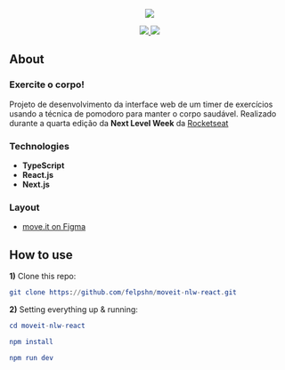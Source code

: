 <p align="center">
  <a href="https://github.com/felpshn/moveit-nlw-react">
    <img src="https://github.com/felpshn/moveit-nlw-react/blob/master/public/logo-full.svg">
  </a>
</p>

<p align="center">
  <a href="https://github.com/felpshn/moveit-nlw-react">
    <img src="https://img.shields.io/badge/version-1.0-lightgrey">
  </a>
  <a href="https://github.com/felpshn/moveit-nlw-react/blob/master/LICENSE">
    <img src="https://img.shields.io/badge/license-MIT-orange">
  </a>
</p>

## About

<h3>Exercite o corpo!</h3>

Projeto de desenvolvimento da interface web de um timer de exercícios usando a técnica de pomodoro para manter o corpo saudável. Realizado durante a quarta edição da **Next Level Week** da [Rocketseat](https://rocketseat.com.br/)

### Technologies
- **TypeScript**
- **React.js**
- **Next.js**

### Layout
- [move.it on Figma](https://www.figma.com/file/ge20pu3ofMOKoliUyKx1Nl/?viewer=1&node-id=)

## How to use
**1)** Clone this repo:
```elm
git clone https://github.com/felpshn/moveit-nlw-react.git
```
**2)** Setting everything up & running:
```elm
cd moveit-nlw-react

npm install

npm run dev
```
